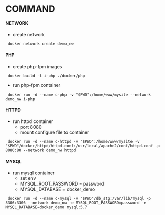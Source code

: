# COMMAND

#### NETWORK
- create network
```
 docker network create demo_nw
```


#### PHP
- create php-fpm images
```
 docker build -t i-php ./docker/php  
```
- run php-fpm container
```
 docker run -d --name c-php -v "$PWD":/home/www/mysite --network demo_nw i-php
```

#### HTTPD
- run httpd container
    - port 8080
    - mount configure file to container
```
 docker run -d --name c-httpd -v "$PWD":/home/www/mysite -v "$PWD"/docker/httpd/httpd.conf:/usr/local/apache2/conf/httpd.conf -p 8080:80 --network demo_nw httpd
```

#### MYSQL
- run mysql container
    - set env
    - MYSQL_ROOT_PASSWORD = password
    - MYSQL_DATABASE = docker_demo
```
 docker run -d --name c-mysql -v "$PWD"/db_stg:/var/lib/mysql -p 3306:3306 --network demo_nw -e MYSQL_ROOT_PASSWORD=password -e MYSQL_DATABASE=docker_demo mysql:5.7
```
